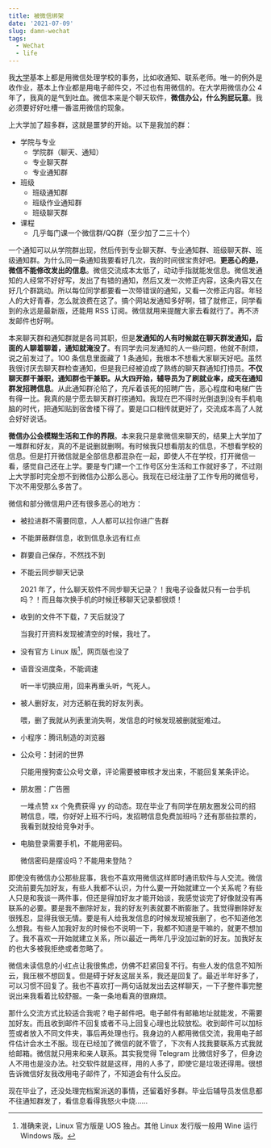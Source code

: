 ```yaml
---
title: 被微信绑架
date: '2021-07-09'
slug: damn-wechat
tags:
  - WeChat
  - life
---
```


我[大学](/zh-cn/post/2020/11/28/nobody-in-university/)基本上都是用微信处理学校的事务，比如收通知、联系老师。唯一的例外是收作业，基本上作业都是用电子邮件交，不过也有用微信的。在大学用微信办公 4 年了，我真的是气到吐血。微信本来是个聊天软件，**微信办公，什么狗屁玩意**。我必须要好好吐槽一番滥用微信的现象。

上大学加了超多群，这就是噩梦的开始。以下是我加的群：

- 学院与专业
    - 学院群（聊天、通知）
    - 专业聊天群
    - 专业通知群
- 班级
    - 班级通知群
    - 班级作业通知群
    - 班级聊天群
- 课程
    - 几乎每门课一个微信群/QQ群（至少加了二三十个）

一个通知可以从学院群出现，然后传到专业聊天群、专业通知群、班级聊天群、班级通知群。为什么同一条通知我要看好几次，我的时间很宝贵好吧。**更恶心的是，微信不能修改发出的信息**。微信交流成本太低了，动动手指就能发信息。微信发通知的人经常不好好写，发出了有错的通知，然后又发一次修正内容，这条内容又在好几个群跳动。所以每位同学都要看一次带错误的通知，又看一次修正内容。年轻人的大好青春，怎么就浪费在这了。搞个网站发通知多好啊，错了就修正，同学看到的永远是最新版，还能用 RSS 订阅。微信就用来提醒大家去看就行了。再不济发邮件也好啊。

本来聊天群和通知群就是各司其职，但是**发通知的人有时候就在聊天群发通知，后面的人聊着聊着，通知就淹没了**。有同学去问发通知的人一些问题，他就不耐烦，说之前发过了。100 条信息里面藏了 1 条通知，我根本不想看大家聊天好吧。虽然我很讨厌去聊天群检查通知，但是我已经被迫成了熟练的聊天群通知打捞员。**不仅聊天群干兼职，通知群也干兼职。从大四开始，辅导员为了刷就业率，成天在通知群发招聘信息**。从此通知群沦陷了，充斥着该死的招聘广告，恶心程度和电梯广告有得一比。我真的是宁愿去聊天群打捞通知。我现在巴不得时光倒退到没有手机电脑的时代，把通知贴到宿舍楼下得了。要是口口相传就更好了，交流成本高了人就会好好说话。

**微信办公会模糊生活和工作的界限**。本来我只是拿微信来聊天的，结果上大学加了一堆群和好友，真的不是说删就删啊。有时候我只想看朋友的信息，不想看学校的信息。但是打开微信就是全部信息都混杂在一起，即使人不在学校，打开微信一看，感觉自己还在上学。要是专门建一个工作号区分生活和工作就好多了，不过刚上大学那时完全想不到微信办公那么恶心。我现在已经注册了工作专用的微信号，下次不用受那么多苦了。

微信和部分微信用户还有很多恶心的地方：

- 被拉进群不需要同意，人人都可以拉你进广告群

- 不能屏蔽群信息，收到信息永远有红点

- 群要自己保存，不然找不到

- 不能云同步聊天记录

    2021 年了，什么聊天软件不同步聊天记录？！我电子设备就只有一台手机吗？！而且每次换手机的时候迁移聊天记录都很烦！

- 收到的文件不下载，7 天后就没了

    当我打开资料发现被清空的时候，我吐了。

- 没有官方 Linux 版[^ban]，网页版也没了

- 语音没进度条，不能调速

    听一半切换应用，回来再重头听，气死人。

- 被人删好友，对方还躺在我的好友列表。

    喂，删了我就从列表里消失啊，发信息的时候发现被删就挺难过。

- 小程序：腾讯制造的浏览器

- 公众号：封闭的世界

    只能用搜狗查公众号文章，评论需要被审核才发出来，不能回复某条评论。

- 朋友圈：广告圈

    一堆点赞 xx 个免费获得 yy 的动态。现在毕业了有同学在朋友圈发公司的招聘信息，喂，你好好上班不行吗，发招聘信息免费加班吗？还有那些拉票的，我看到就投给竞争对手。

- 电脑登录需要手机，不能用密码。

    微信密码是摆设吗？不能用来登陆？

[^ban]: 准确来说，Linux 官方版是 UOS 独占。其他 Linux 发行版一般用 Wine 运行 Windows 版。

即使没有微信办公那些屁事，我也不喜欢用微信这样即时通讯软件与人交流。微信交流前要先加好友，有些人我都不认识，为什么要一开始就建立一个关系呢？有些人只是和我谈一两件事，但还是得加好友才能开始谈，我感觉谈完了好像就没有再联系的必要。要是我不删除好友，我的好友列表就要不断膨胀了。我觉得删除好友很残忍，显得我很无情。要是有人给我发信息的时候发现被我删了，也不知道他怎么想我。有些人加我好友的时候也不说明一下，我都不知道是干嘛的，就更不想加了。我不喜欢一开始就建立关系，所以最近一两年几乎没加过新的好友。加我好友的也大多被我拒绝或者忽略了。

微信未读信息的小红点让我很焦虑，仿佛不赶紧回复不行。有些人发的信息不知所云，我压根不想回复。但是碍于好友这层关系，我还是回复了。最近半年好多了，可以习惯不回复了。我也不喜欢打一两句话就发出去这样聊天，一下子整件事完整说出来我看着比较舒服。一条一条地看真的很麻烦。

那什么交流方式比较适合我呢？电子邮件吧。电子邮件有邮箱地址就能发，不需要加好友。而且收到邮件不回复或者不马上回复心理也比较放松。收到邮件可以加标签或者放入不同文件夹，事后再处理也行。我身边的人都用微信交流，我用电子邮件估计会水土不服。现在已经加了微信的就不管了，下次有人找我要联系方式我就给邮箱。微信就只用来和亲人联系。其实我觉得 Telegram 比微信好多了，但身边人不用也是没办法。社交软件就是这样，用的人多了，即使它是垃圾还得用。很想告诉微信好友我改用电子邮件了，不知道会有什么反应。

现在毕业了，还没处理完档案派送的事情，还留着好多群。毕业后辅导员发信息都不往通知群发了，看信息看得我怒火中烧……